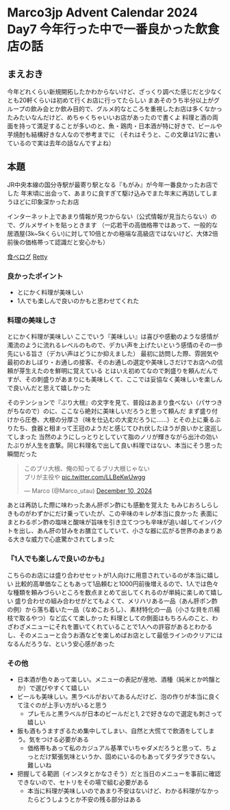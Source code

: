 # Marco3jp Advent Calendar 2024 Day7 今年行った中で一番良かった飲食店の話

## まえおき
今年どれくらい新規開拓したかわからないけど、ざっくり調べた感じだと少なくとも20軒くらいは初めて行くお店に行ってたらしい
まあそのうち半分以上がグループの飲み会とか飲み目的で、グルメ的なところを重視したお店は多くなかったみたいなんだけど、めちゃくちゃいいお店があったので書くよ
料理と酒の両面を持って満足することが多いのと、魚・鶏肉・日本酒が特に好きで、ビールや芋焼酎も結構好きな人なので参考までに
（それはそうと、この文章は1/2に書いているので実は去年の話なんですよね）

## 本題
JR中央本線の国分寺駅が最寄り駅となる『もがみ』が今年一番良かったお店でした
年末頃に出会って、あまりに良すぎて駆け込みでまた年末に再訪してしまうほどに印象深かったお店

インターネット上であまり情報が見つからない（公式情報が見当たらない）ので、グルメサイトを貼っときます
（一応若干の高価格帯ではあって、一般的な居酒屋(3k~5kくらい)に対して10倍とかの極端な高級店ではないけど、大体2倍前後の価格帯って認識だと安心かも）

[食べログ](https://tabelog.com/tokyo/A1325/A132502/13064295/)
[Retty](https://retty.me/area/PRE13/ARE4/SUB402/100000145538/)

### 良かったポイント
- とにかく料理が美味しい
- 1人でも楽しんで良いのかもと思わせてくれた

### 料理の美味しさ
とにかく料理が美味しい
ここでいう『美味しい』は喜びや感動のような感情が濁流のように流れるレベルのもので、デカい声を上げたいという感情のその一歩先にいる旨さ（デカい声はどうにか抑えました）
最初に訪問した際、雰囲気や最初のおしぼり・お通しの接客、そのお通しの選定や美味しさだけでお店への信頼が芽生えたのを鮮明に覚えている
とはいえ初めてなので刺盛りを頼んだんですが、その刺盛りがあまりにも美味しくて、ここでは妥協なく美味しいを楽しんで良いんだと思えて嬉しかった

そのテンションで『ぶり大根』の文字を見て、普段はあまり食べない（パサつきがちなので）のに、ここなら絶対に美味しいだろうと思って頼んだ
まず盛り付けから圧巻、大根の分厚さ（味を仕込むの大変だろうに……）とその上に乗るぶりたち、食器と相まって王冠のようだと感じてひれ伏したほうが良いかと逡巡してしまった
当然のようにしっとりとしていて脂のノリが輝きながら出汁の効いたぶりが人生を直撃。同じ料理名で出して良い料理ではない、本当にそう思った瞬間だった

<blockquote class="twitter-tweet"><p lang="ja" dir="ltr">このブリ大根、俺の知ってるブリ大根じゃない<br>ブリが主役や <a href="https://t.co/LLBeKwUwgg">pic.twitter.com/LLBeKwUwgg</a></p>&mdash; Marco (@Marco_utau) <a href="https://twitter.com/Marco_utau/status/1866467275827781857?ref_src=twsrc%5Etfw">December 10, 2024</a></blockquote>

あとは再訪した際に味わったあん肝ポン酢にも感動を覚えた
もみじおろしらしきものがわずかにだけ乗っていたが、この辛味のキレが本当に良かった
表面にまとわるポン酢の塩味と酸味が旨味を引き立てつつも辛味が追い越してインパクトを出し、あん肝の甘みをお膳立てしていて、小さな器に広がる世界のあまりある大きな威力で心底驚かされてしまった

### 『1人でも楽しんで良いのかも』
こちらのお店には盛り合わせセットが1人向けに用意されているのが本当に嬉しい
比較的高単価なこともあって1品頼むと1000円前後増えるので、1人では色々な種類を頼みづらいところを数点まとめて出してくれるのが単純に楽しめて嬉しい
盛り合わせの組み合わせがとてもよくて、メリハリある一品（あん肝ポン酢の例）から落ち着いた一品（なめこおろし）、素材特化の一品（小さな貝を爪楊枝で取るやつ）など広くて楽しかった
料理としての側面はもちろんのこと、わざわざメニューにそれを置いてくれていることで1人への許容があるとわかるし、そのメニューと合うお酒などを楽しめばお店として最低ラインのクリアにはなるんだろうな、という安心感があった

### その他
- 日本酒が色々あって楽しい。メニューの表記が産地、酒種（純米とか吟醸とか）で選びやすくて嬉しい
- ビールも美味しい。黒ラベルがおいてあるんだけど、泡の作りが本当に良くて注ぐのが上手い方がいると思う
  - プレモルと黒ラベルが日本のビールだと1, 2で好きなので選定も刺さって嬉しい
- 飯も酒もうますぎるため集中してしまい、自然と大慌てで飲酒をしてしまう。気をつける必要がある
  - 価格帯もあって私のカジュアル基準でいちゃダメだろうと思って、ちょっとだけ緊張気味というか、固めにいるのもあってダラダラできない。難しいね
- 把握してる範囲（インスタとかなさそう）だと当日のメニューを事前に確認できないので、セトリをその場で組む必要がある
  - 本当に料理が美味しいのであまり不安はないけど、わかる料理がなかったらどうしようとか不安の残る部分はある

<script async src="https://platform.twitter.com/widgets.js" charset="utf-8"></script>